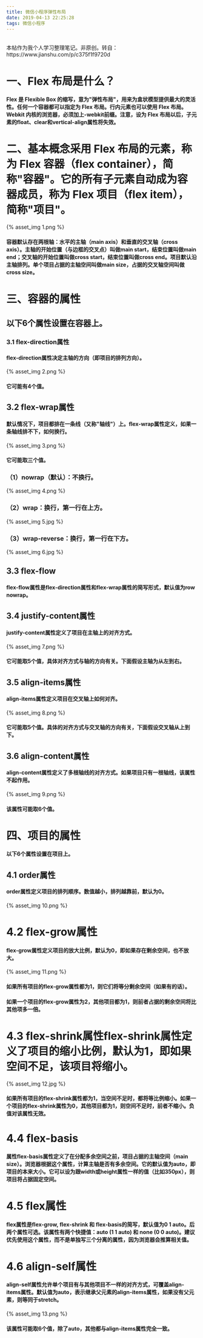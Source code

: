 ```yaml
---
title: 微信小程序弹性布局
date: 2019-04-13 22:25:28
tags: 微信小程序
---
```


<br>
本帖作为我个人学习整理笔记。非原创。转自：https://www.jianshu.com/p/c375f1f9720d


# 一、Flex 布局是什么？
#### Flex 是 Flexible Box 的缩写，意为"弹性布局"，用来为盒状模型提供最大的灵活性。任何一个容器都可以指定为 Flex 布局。行内元素也可以使用 Flex 布局。Webkit 内核的浏览器，必须加上-webkit前缀。注意，设为 Flex 布局以后，子元素的float、clear和vertical-align属性将失效。


# 二、基本概念采用 Flex 布局的元素，称为 Flex 容器（flex container），简称"容器"。它的所有子元素自动成为容器成员，称为 Flex 项目（flex item），简称"项目"。
{% asset_img 1.png %}
#### 容器默认存在两根轴：水平的主轴（main axis）和垂直的交叉轴（cross axis）。主轴的开始位置（与边框的交叉点）叫做main start，结束位置叫做main end；交叉轴的开始位置叫做cross start，结束位置叫做cross end。项目默认沿主轴排列。单个项目占据的主轴空间叫做main size，占据的交叉轴空间叫做cross size。

# 三、容器的属性

## 以下6个属性设置在容器上。

### 3.1 flex-direction属性

#### flex-direction属性决定主轴的方向（即项目的排列方向）。
{% asset_img 2.png %}
#### 它可能有4个值。

## 3.2 flex-wrap属性

#### 默认情况下，项目都排在一条线（又称"轴线"）上。flex-wrap属性定义，如果一条轴线排不下，如何换行。

{% asset_img 3.png %}

#### 它可能取三个值。

### （1）nowrap（默认）：不换行。
{% asset_img 4.png %}
### （2）wrap：换行，第一行在上方。
{% asset_img 5.jpg %}
### （3）wrap-reverse：换行，第一行在下方。
{% asset_img 6.jpg %}
## 3.3 flex-flow

#### flex-flow属性是flex-direction属性和flex-wrap属性的简写形式，默认值为row nowrap。

## 3.4 justify-content属性

#### justify-content属性定义了项目在主轴上的对齐方式。
{% asset_img 7.png %}
#### 它可能取5个值，具体对齐方式与轴的方向有关。下面假设主轴为从左到右。

## 3.5 align-items属性

#### align-items属性定义项目在交叉轴上如何对齐。

{% asset_img 8.png %}
#### 它可能取5个值。具体的对齐方式与交叉轴的方向有关，下面假设交叉轴从上到下。

## 3.6 align-content属性

#### align-content属性定义了多根轴线的对齐方式。如果项目只有一根轴线，该属性不起作用。
{% asset_img 9.png %}
#### 该属性可能取6个值。

# 四、项目的属性

#### 以下6个属性设置在项目上。

## 4.1 order属性

#### order属性定义项目的排列顺序。数值越小，排列越靠前，默认为0。
{% asset_img 10.png %}

# 4.2 flex-grow属性

#### flex-grow属性定义项目的放大比例，默认为0，即如果存在剩余空间，也不放大。
{% asset_img 11.png %}

#### 如果所有项目的flex-grow属性都为1，则它们将等分剩余空间（如果有的话）。
#### 如果一个项目的flex-grow属性为2，其他项目都为1，则前者占据的剩余空间将比其他项多一倍。

# 4.3 flex-shrink属性flex-shrink属性定义了项目的缩小比例，默认为1，即如果空间不足，该项目将缩小。
{% asset_img 12.jpg %}

#### 如果所有项目的flex-shrink属性都为1，当空间不足时，都将等比例缩小。如果一个项目的flex-shrink属性为0，其他项目都为1，则空间不足时，前者不缩小。负值对该属性无效。
# 4.4 flex-basis
#### 属性flex-basis属性定义了在分配多余空间之前，项目占据的主轴空间（main size）。浏览器根据这个属性，计算主轴是否有多余空间。它的默认值为auto，即项目的本来大小。它可以设为跟width或height属性一样的值（比如350px），则项目将占据固定空间。
# 4.5 flex属性
#### flex属性是flex-grow, flex-shrink 和 flex-basis的简写，默认值为0 1 auto。后两个属性可选。该属性有两个快捷值：auto (1 1 auto) 和 none (0 0 auto)。建议优先使用这个属性，而不是单独写三个分离的属性，因为浏览器会推算相关值。
# 4.6 align-self属性
#### align-self属性允许单个项目有与其他项目不一样的对齐方式，可覆盖align-items属性。默认值为auto，表示继承父元素的align-items属性，如果没有父元素，则等同于stretch。
{% asset_img 13.png %}
#### 该属性可能取6个值，除了auto，其他都与align-items属性完全一致。


